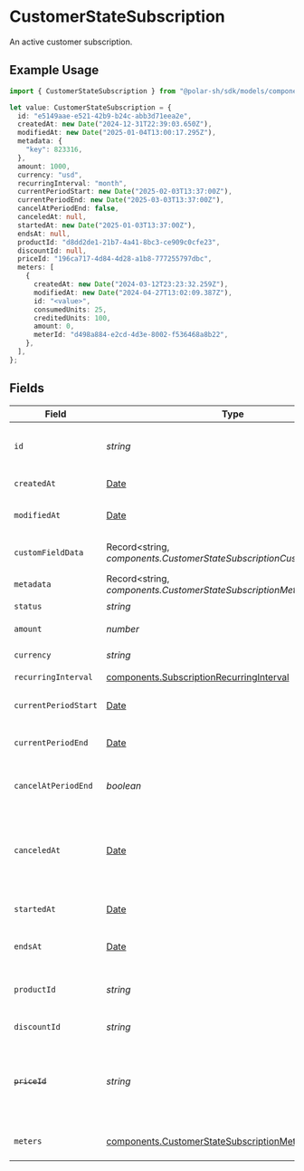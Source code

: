 # CustomerStateSubscription

An active customer subscription.

## Example Usage

```typescript
import { CustomerStateSubscription } from "@polar-sh/sdk/models/components/customerstatesubscription.js";

let value: CustomerStateSubscription = {
  id: "e5149aae-e521-42b9-b24c-abb3d71eea2e",
  createdAt: new Date("2024-12-31T22:39:03.650Z"),
  modifiedAt: new Date("2025-01-04T13:00:17.295Z"),
  metadata: {
    "key": 823316,
  },
  amount: 1000,
  currency: "usd",
  recurringInterval: "month",
  currentPeriodStart: new Date("2025-02-03T13:37:00Z"),
  currentPeriodEnd: new Date("2025-03-03T13:37:00Z"),
  cancelAtPeriodEnd: false,
  canceledAt: null,
  startedAt: new Date("2025-01-03T13:37:00Z"),
  endsAt: null,
  productId: "d8dd2de1-21b7-4a41-8bc3-ce909c0cfe23",
  discountId: null,
  priceId: "196ca717-4d84-4d28-a1b8-777255797dbc",
  meters: [
    {
      createdAt: new Date("2024-03-12T23:23:32.259Z"),
      modifiedAt: new Date("2024-04-27T13:02:09.387Z"),
      id: "<value>",
      consumedUnits: 25,
      creditedUnits: 100,
      amount: 0,
      meterId: "d498a884-e2cd-4d3e-8002-f536468a8b22",
    },
  ],
};
```

## Fields

| Field                                                                                                                         | Type                                                                                                                          | Required                                                                                                                      | Description                                                                                                                   | Example                                                                                                                       |
| ----------------------------------------------------------------------------------------------------------------------------- | ----------------------------------------------------------------------------------------------------------------------------- | ----------------------------------------------------------------------------------------------------------------------------- | ----------------------------------------------------------------------------------------------------------------------------- | ----------------------------------------------------------------------------------------------------------------------------- |
| `id`                                                                                                                          | *string*                                                                                                                      | :heavy_check_mark:                                                                                                            | The ID of the subscription.                                                                                                   | e5149aae-e521-42b9-b24c-abb3d71eea2e                                                                                          |
| `createdAt`                                                                                                                   | [Date](https://developer.mozilla.org/en-US/docs/Web/JavaScript/Reference/Global_Objects/Date)                                 | :heavy_check_mark:                                                                                                            | Creation timestamp of the object.                                                                                             |                                                                                                                               |
| `modifiedAt`                                                                                                                  | [Date](https://developer.mozilla.org/en-US/docs/Web/JavaScript/Reference/Global_Objects/Date)                                 | :heavy_check_mark:                                                                                                            | Last modification timestamp of the object.                                                                                    |                                                                                                                               |
| `customFieldData`                                                                                                             | Record<string, *components.CustomerStateSubscriptionCustomFieldData*>                                                         | :heavy_minus_sign:                                                                                                            | Key-value object storing custom field values.                                                                                 |                                                                                                                               |
| `metadata`                                                                                                                    | Record<string, *components.CustomerStateSubscriptionMetadata*>                                                                | :heavy_check_mark:                                                                                                            | N/A                                                                                                                           |                                                                                                                               |
| `status`                                                                                                                      | *string*                                                                                                                      | :heavy_check_mark:                                                                                                            | N/A                                                                                                                           | active                                                                                                                        |
| `amount`                                                                                                                      | *number*                                                                                                                      | :heavy_check_mark:                                                                                                            | The amount of the subscription.                                                                                               | 1000                                                                                                                          |
| `currency`                                                                                                                    | *string*                                                                                                                      | :heavy_check_mark:                                                                                                            | The currency of the subscription.                                                                                             | usd                                                                                                                           |
| `recurringInterval`                                                                                                           | [components.SubscriptionRecurringInterval](../../models/components/subscriptionrecurringinterval.md)                          | :heavy_check_mark:                                                                                                            | N/A                                                                                                                           |                                                                                                                               |
| `currentPeriodStart`                                                                                                          | [Date](https://developer.mozilla.org/en-US/docs/Web/JavaScript/Reference/Global_Objects/Date)                                 | :heavy_check_mark:                                                                                                            | The start timestamp of the current billing period.                                                                            | 2025-02-03T13:37:00Z                                                                                                          |
| `currentPeriodEnd`                                                                                                            | [Date](https://developer.mozilla.org/en-US/docs/Web/JavaScript/Reference/Global_Objects/Date)                                 | :heavy_check_mark:                                                                                                            | The end timestamp of the current billing period.                                                                              | 2025-03-03T13:37:00Z                                                                                                          |
| `cancelAtPeriodEnd`                                                                                                           | *boolean*                                                                                                                     | :heavy_check_mark:                                                                                                            | Whether the subscription will be canceled at the end of the current period.                                                   | false                                                                                                                         |
| `canceledAt`                                                                                                                  | [Date](https://developer.mozilla.org/en-US/docs/Web/JavaScript/Reference/Global_Objects/Date)                                 | :heavy_check_mark:                                                                                                            | The timestamp when the subscription was canceled. The subscription might still be active if `cancel_at_period_end` is `true`. | <nil>                                                                                                                         |
| `startedAt`                                                                                                                   | [Date](https://developer.mozilla.org/en-US/docs/Web/JavaScript/Reference/Global_Objects/Date)                                 | :heavy_check_mark:                                                                                                            | The timestamp when the subscription started.                                                                                  | 2025-01-03T13:37:00Z                                                                                                          |
| `endsAt`                                                                                                                      | [Date](https://developer.mozilla.org/en-US/docs/Web/JavaScript/Reference/Global_Objects/Date)                                 | :heavy_check_mark:                                                                                                            | The timestamp when the subscription will end.                                                                                 | <nil>                                                                                                                         |
| `productId`                                                                                                                   | *string*                                                                                                                      | :heavy_check_mark:                                                                                                            | The ID of the subscribed product.                                                                                             | d8dd2de1-21b7-4a41-8bc3-ce909c0cfe23                                                                                          |
| `discountId`                                                                                                                  | *string*                                                                                                                      | :heavy_check_mark:                                                                                                            | The ID of the applied discount, if any.                                                                                       | <nil>                                                                                                                         |
| ~~`priceId`~~                                                                                                                 | *string*                                                                                                                      | :heavy_check_mark:                                                                                                            | : warning: ** DEPRECATED **: This will be removed in a future release, please migrate away from it as soon as possible.       | 196ca717-4d84-4d28-a1b8-777255797dbc                                                                                          |
| `meters`                                                                                                                      | [components.CustomerStateSubscriptionMeter](../../models/components/customerstatesubscriptionmeter.md)[]                      | :heavy_check_mark:                                                                                                            | List of meters associated with the subscription.                                                                              |                                                                                                                               |